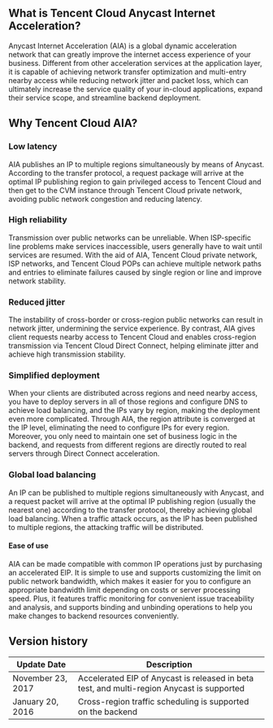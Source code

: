 ## What is Tencent Cloud Anycast Internet Acceleration?
Anycast Internet Acceleration (AIA) is a global dynamic acceleration network that can greatly improve the internet access experience of your business. Different from other acceleration services at the application layer, it is capable of achieving network transfer optimization and multi-entry nearby access while reducing network jitter and packet loss, which can ultimately increase the service quality of your in-cloud applications, expand their service scope, and streamline backend deployment.

## Why Tencent Cloud AIA?
### Low latency
AIA publishes an IP to multiple regions simultaneously by means of Anycast. According to the transfer protocol, a request package will arrive at the optimal IP publishing region to gain privileged access to Tencent Cloud and then get to the CVM instance through Tencent Cloud private network, avoiding public network congestion and reducing latency.

### High reliability
Transmission over public networks can be unreliable. When ISP-specific line problems make services inaccessible, users generally have to wait until services are resumed. With the aid of AIA, Tencent Cloud private network, ISP networks, and Tencent Cloud POPs can achieve multiple network paths and entries to eliminate failures caused by single region or line and improve network stability.

### Reduced jitter
The instability of cross-border or cross-region public networks can result in network jitter, undermining the service experience. By contrast, AIA gives client requests nearby access to Tencent Cloud and enables cross-region transmission via Tencent Cloud Direct Connect, helping eliminate jitter and achieve high transmission stability.

### Simplified deployment
When your clients are distributed across regions and need nearby access, you have to deploy servers in all of those regions and configure DNS to achieve load balancing, and the IPs vary by region, making the deployment even more complicated. Through AIA, the region attribute is converged at the IP level, eliminating the need to configure IPs for every region. Moreover, you only need to maintain one set of business logic in the backend, and requests from different regions are directly routed to real servers through Direct Connect acceleration.

### Global load balancing
An IP can be published to multiple regions simultaneously with Anycast, and a request packet will arrive at the optimal IP publishing region (usually the nearest one) according to the transfer protocol, thereby achieving global load balancing. When a traffic attack occurs, as the IP has been published to multiple regions, the attacking traffic will be distributed.
#### Ease of use
AIA can be made compatible with common IP operations just by purchasing an accelerated EIP. It is simple to use and supports customizing the limit on public network bandwidth, which makes it easier for you to configure an appropriate bandwidth limit depending on costs or server processing speed. Plus, it features traffic monitoring for convenient issue traceability and analysis, and supports binding and unbinding operations to help you make changes to backend resources conveniently.

## Version history

| Update Date | Description |
|---------|---------|
| November 23, 2017 | Accelerated EIP of Anycast is released in beta test, and multi-region Anycast is supported |
| January 20, 2016 | Cross-region traffic scheduling is supported on the backend |

